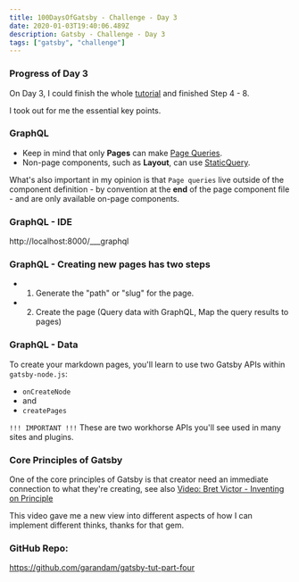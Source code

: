 ```yaml
---
title: 100DaysOfGatsby - Challenge - Day 3
date: 2020-01-03T19:40:06.489Z
description: Gatsby - Challenge - Day 3
tags: ["gatsby", "challenge"]
---
```


### Progress of Day 3

On Day 3, I could finish the whole [tutorial](https://www.gatsbyjs.org/tutorial/) and finished Step 4 - 8.

I took out for me the essential key points.

### GraphQL

- Keep in mind that only **Pages** can make [Page Queries](https://www.gatsbyjs.org/tutorial/part-four/#use-a-page-query).
- Non-page components, such as **Layout**, can use [StaticQuery](https://www.gatsbyjs.org/tutorial/part-four/#use-a-staticquery).

What's also important in my opinion is that `Page queries` live outside of the component definition - by convention at the **end** of the page component file - and are only available on-page components.

### GraphQL - IDE

http://localhost:8000/___graphql

### GraphQL - Creating new pages has two steps

- 1. Generate the "path" or "slug" for the page.
- 2. Create the page (Query data with GraphQL, Map the query results to pages)

### GraphQL - Data

To create your markdown pages, you'll learn to use two Gatsby APIs within `gatsby-node.js`:

- `onCreateNode`
- and
- `createPages`

`!!! IMPORTANT !!!` These are two workhorse APIs you'll see used in many sites and plugins.

### Core Principles of Gatsby

One of the core principles of Gatsby is that creator need an immediate connection to what they're creating, see also [Video: Bret Victor - Inventing on Principle](https://vimeo.com/36579366)

This video gave me a new view into different aspects of how I can implement different thinks, thanks for that gem.

### GitHub Repo:

https://github.com/garandam/gatsby-tut-part-four
